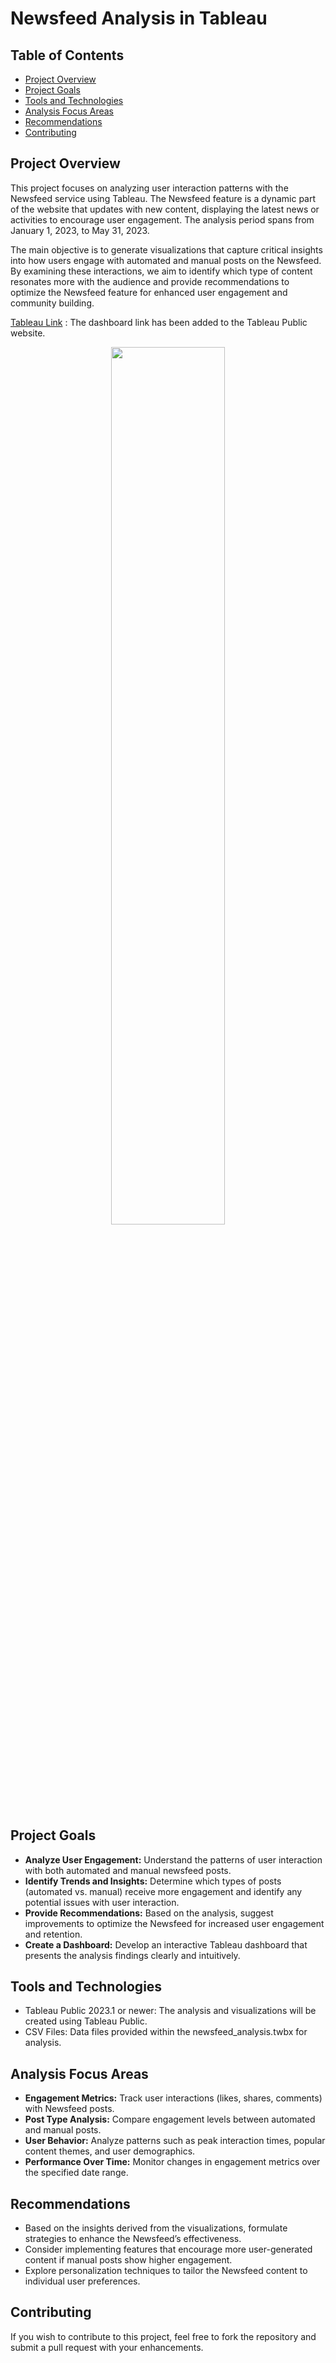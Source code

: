 # Newsfeed Analysis in Tableau

## Table of Contents
- [Project Overview](#project-overview)
- [Project Goals](#project-goals)
- [Tools and Technologies](#tools)
- [Analysis Focus Areas](#analysis)
- [Recommendations](#recommendation)
- [Contributing](#contribute)


## Project Overview<a name="project-overview"></a>
This project focuses on analyzing user interaction patterns with the Newsfeed service using Tableau. 
The Newsfeed feature is a dynamic part of the website that updates with new content, displaying the latest news or activities to encourage user engagement. 
The analysis period spans from January 1, 2023, to May 31, 2023. </br>

The main objective is to generate visualizations that capture critical insights into 
how users engage with automated and manual posts on the Newsfeed. By examining these interactions, we aim to identify which type of content resonates 
more with the audience and provide recommendations to optimize the Newsfeed feature for enhanced user engagement and community building.

[Tableau Link](https://public.tableau.com/views/newsfeed_analysis_17253663982120/NewsfeedAnalysisDashboard?:language=en-US&:sid=&:redirect=auth&:display_count=n&:origin=viz_share_link) : 
The dashboard link has been added to the Tableau Public website.

<p align="center" width="100%">
    <img width="60%" src="https://i.imghippo.com/files/TOKFO1725552032.png">
</p>

## Project Goals<a name="project-goals"></a>
* **Analyze User Engagement:** Understand the patterns of user interaction with both automated and manual newsfeed posts.
* **Identify Trends and Insights:** Determine which types of posts (automated vs. manual) receive more engagement and identify any potential issues with user interaction.
* **Provide Recommendations:** Based on the analysis, suggest improvements to optimize the Newsfeed for increased user engagement and retention.
* **Create a Dashboard:** Develop an interactive Tableau dashboard that presents the analysis findings clearly and intuitively.

## Tools and Technologies<a name="tools"></a>
* Tableau Public 2023.1 or newer: The analysis and visualizations will be created using Tableau Public.
* CSV Files: Data files provided within the newsfeed_analysis.twbx for analysis.


## Analysis Focus Areas<a name="analysis"></a>
* **Engagement Metrics:** Track user interactions (likes, shares, comments) with Newsfeed posts.
* **Post Type Analysis:** Compare engagement levels between automated and manual posts.
* **User Behavior:** Analyze patterns such as peak interaction times, popular content themes, and user demographics.
* **Performance Over Time:** Monitor changes in engagement metrics over the specified date range.

## Recommendations<a name="recommendation"></a>
* Based on the insights derived from the visualizations, formulate strategies to enhance the Newsfeed’s effectiveness.
* Consider implementing features that encourage more user-generated content if manual posts show higher engagement.
* Explore personalization techniques to tailor the Newsfeed content to individual user preferences.

## Contributing<a name="contribute"></a>
If you wish to contribute to this project, feel free to fork the repository and submit a pull request with your enhancements.
